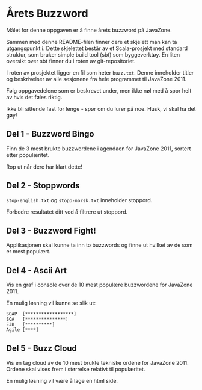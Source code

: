 
Årets Buzzword
===============
Målet for denne oppgaven er å finne årets buzzword på JavaZone.

Sammen med denne README-filen finner dere et skjelett man kan ta utgangspunkt i. Dette skjelettet består av et Scala-prosjekt med standard struktur, som bruker simple build tool (sbt) som byggeverktøy. En liten oversikt over sbt finner du i roten av git-repositoriet. 

I roten av prosjektet ligger en fil som heter `buzz.txt`. Denne inneholder titler og beskrivelser av alle sesjonene fra hele programmet til JavaZone 2011.

Følg oppgavedelene som er beskrevet under, men ikke nøl med å spor helt av hvis det føles riktig.

Ikke bli sittende fast for lenge - spør om du lurer på noe. Husk, vi skal ha det gøy!


Del 1 - Buzzword Bingo
----------------------

Finn de 3 mest brukte buzzwordene i agendaen for JavaZone 2011, sortert etter populæritet.

Rop ut når dere har klart dette!


Del 2 - Stoppwords
------------------

`stop-english.txt` og `stopp-norsk.txt` inneholder stoppord.

Forbedre resultatet ditt ved å filtrere ut stoppord.


Del 3 - Buzzword Fight!
-----------------------

Applikasjonen skal kunne ta inn to buzzwords og finne ut hvilket av de som er mest populært.


Del 4 - Ascii Art
-----------------

Vis en graf i console over de 10 mest populære buzzwordene for JavaZone 2011. 

En mulig løsning vil kunne se slik ut:

	SOAP  [******************]
	SOA   [***************]
	EJB   [**********]
	Agile [****]


Del 5 - Buzz Cloud
------------------

Vis en tag cloud av de 10 mest brukte tekniske ordene for JavaZone 2011. Ordene skal vises frem i størrelse relativt til populæritet.

En mulig løsning vil være å lage en html side.